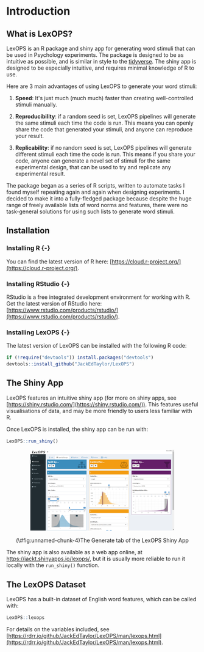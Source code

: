 
# Introduction

## What is LexOPS?

LexOPS is an R package and shiny app for generating word stimuli that can be used in Psychology experiments. The package is designed to be as intuitive as possible, and is similar in style to the [tidyverse](https://www.tidyverse.org/). The shiny app is designed to be especially intuitive, and requires minimal knowledge of R to use.

Here are 3 main advantages of using LexOPS to generate your word stimuli:

1. **Speed**: It's just much (much much) faster than creating well-controlled stimuli manually.

2. **Reproducibility**: if a random seed is set, LexOPS pipelines will generate the same stimuli each time the code is run. This means you can openly share the code that generated your stimuli, and anyone can reproduce your result.

3. **Replicability**: if no random seed is set, LexOPS pipelines will generate different stimuli each time the code is run. This means if you share your code, anyone can generate a novel set of stimuli for the same experimental design, that can be used to try and replicate any experimental result.

The package began as a series of R scripts, written to automate tasks I found myself repeating again and again when designing experiments. I decided to make it into a fully-fledged package because despite the huge range of freely available lists of word norms and features, there were no task-general solutions for using such lists to generate word stimuli.

## Installation

### Installing R {-}

You can find the latest version of R here: [https://cloud.r-project.org/](https://cloud.r-project.org/).

### Installing RStudio {-}

RStudio is a free integrated development environment for working with R. Get the latest version of RStudio here: [https://www.rstudio.com/products/rstudio/](https://www.rstudio.com/products/rstudio/).

### Installing LexOPS {-}

The latest version of LexOPS can be installed with the following R code:


```r
if (!require("devtools")) install.packages("devtools")
devtools::install_github("JackEdTaylor/LexOPS")
```

## The Shiny App

LexOPS features an intuitive shiny app (for more on shiny apps, see [https://shiny.rstudio.com/](https://shiny.rstudio.com/)). This features useful visualisations of data, and may be more friendly to users less familiar with R.

Once LexOPS is installed, the shiny app can be run with:


```r
LexOPS::run_shiny()
```

<div class="figure" style="text-align: center">
<img src="./images/shiny-preview.png" alt="The Generate tab of the LexOPS Shiny App" width="75%" height="75%" />
<p class="caption">(\#fig:unnamed-chunk-4)The Generate tab of the LexOPS Shiny App</p>
</div>

<div class="info">
<p>The shiny app is also available as a web app online, at <a href="https://jackt.shinyapps.io/lexops/">https://jackt.shinyapps.io/lexops/</a>, but it is usually more reliable to run it locally with the <code>run_shiny()</code> function.</p>
</div>

## The LexOPS Dataset

LexOPS has a built-in dataset of English word features, which can be called with:


```r
LexOPS::lexops
```

For details on the variables included, see [https://rdrr.io/github/JackEdTaylor/LexOPS/man/lexops.html](https://rdrr.io/github/JackEdTaylor/LexOPS/man/lexops.html).
